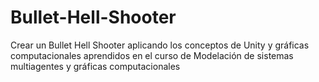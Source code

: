 # Bullet-Hell-Shooter
Crear un Bullet Hell Shooter aplicando los conceptos de Unity y gráficas computacionales aprendidos en el curso de Modelación de sistemas multiagentes y gráficas computacionales
